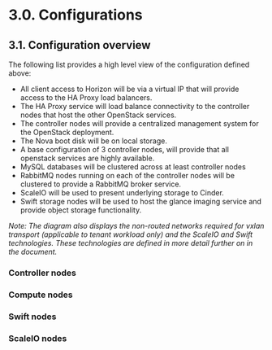 # 3.0. Configurations
## 3.1. Configuration overview
The following list provides a high level view of the configuration defined above:
-	All client access to Horizon will be via a virtual IP that will provide access to the HA Proxy load balancers.
-	The HA Proxy service will load balance connectivity to the controller nodes that host the other OpenStack services.
-	The controller nodes will provide a centralized management system for the OpenStack deployment.
-	The Nova boot disk will be on local storage.
- A base configuration of 3 controller nodes, will provide that all openstack services are highly available.
-	MySQL databases will be clustered across at least controller nodes
-	RabbitMQ nodes running on each of the controller nodes will be clustered to provide a RabbitMQ broker service.
-	ScaleIO will be used to present underlying storage to Cinder.
-	Swift storage nodes will be used to host the glance imaging service and provide object storage functionality.

_Note: The diagram also displays the non-routed networks required for vxlan transport (applicable to tenant workload only) and the ScaleIO and Swift technologies. These technologies are defined in more detail further on in the document._  

### Controller nodes

### Compute nodes

### Swift nodes

### ScaleIO nodes

